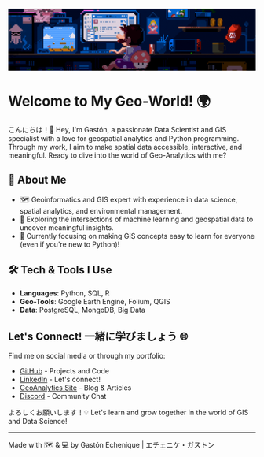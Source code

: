 ![MasterHead](https://github.com/oechenique/oechenique/blob/main/data/mario_banner.gif)

# Welcome to My Geo-World! 🌍

こんにちは！👋 Hey, I'm Gastón, a passionate Data Scientist and GIS specialist with a love for geospatial analytics and Python programming. Through my work, I aim to make spatial data accessible, interactive, and meaningful. Ready to dive into the world of Geo-Analytics with me?

## 🚀 About Me
- 🗺️ Geoinformatics and GIS expert with experience in data science, spatial analytics, and environmental management.
- 🌌 Exploring the intersections of machine learning and geospatial data to uncover meaningful insights.
- 🌱 Currently focusing on making GIS concepts easy to learn for everyone (even if you're new to Python)!

## 🛠️ Tech & Tools I Use
- **Languages**: Python, SQL, R
- **Geo-Tools**: Google Earth Engine, Folium, QGIS
- **Data**: PostgreSQL, MongoDB, Big Data

## Let's Connect! 一緒に学びましょう 🌐
Find me on social media or through my portfolio:
- [GitHub](https://github.com/oechenique) - Projects and Code
- [LinkedIn](https://www.linkedin.com/in/gaston-echenique/) - Let's connect!
- [GeoAnalytics Site](https://oechenique.github.io/geoanalytics/) - Blog & Articles
- [Discord](https://discord.com/users/gastonechenique) - Community Chat

よろしくお願いします！💡 Let's learn and grow together in the world of GIS and Data Science!

---

Made with 🗺️ & 💻 by Gastón Echenique | エチェニケ・ガストン
